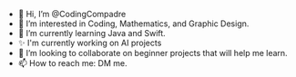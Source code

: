 - 👋 Hi, I’m @CodingCompadre
- 👀 I’m interested in Coding, Mathematics, and Graphic Design.
- 🌱 I’m currently learning Java and Swift.
- ✨ I'm currently working on AI projects
- 💞️ I’m looking to collaborate on beginner projects that will help me learn.
- 📫 How to reach me: DM me.

<!---
CodingCompadre/CodingCompadre is a ✨ special ✨ repository because its `README.md` (this file) appears on your GitHub profile.
You can click the Preview link to take a look at your changes.
--->
